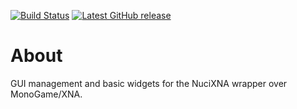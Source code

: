 [![Build Status](https://github.com/hmlendea/nucixna.gui/actions/workflows/dotnet.yml/badge.svg)](https://github.com/hmlendea/nucixna.gui/actions/workflows/dotnet.yml) [![Latest GitHub release](https://img.shields.io/github/v/release/hmlendea/nucixna.gui)](https://github.com/hmlendea/nucixna.gui/releases/latest)

# About

GUI management and basic widgets for the NuciXNA wrapper over MonoGame/XNA.
